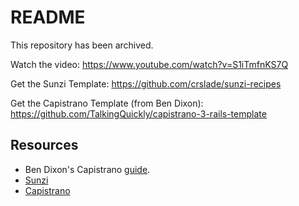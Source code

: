# README

This repository has been archived.

Watch the video: https://www.youtube.com/watch?v=S1iTmfnKS7Q

Get the Sunzi Template: https://github.com/crslade/sunzi-recipes

Get the Capistrano Template (from Ben Dixon): https://github.com/TalkingQuickly/capistrano-3-rails-template

## Resources

* Ben Dixon's Capistrano [guide](http://www.talkingquickly.co.uk/2014/01/deploying-rails-apps-to-a-vps-with-capistrano-v3/).
* [Sunzi](https://github.com/kenn/sunzi)
* [Capistrano](http://capistranorb.com/)
